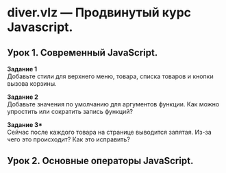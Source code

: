 # diver.vlz — Продвинутый курс Javascript.

## Урок 1. Современный JavaScript.

__Задание 1__  
Добавьте стили для верхнего меню, товара, списка товаров и кнопки вызова корзины.

__Задание 2__  
Добавьте значения по умолчанию для аргументов функции. Как можно упростить или сократить запись функций?

__Задание 3*__  
Сейчас после каждого товара на странице выводится запятая. Из-за чего это происходит? Как это исправить?

## Урок 2. Основные операторы JavaScript.
